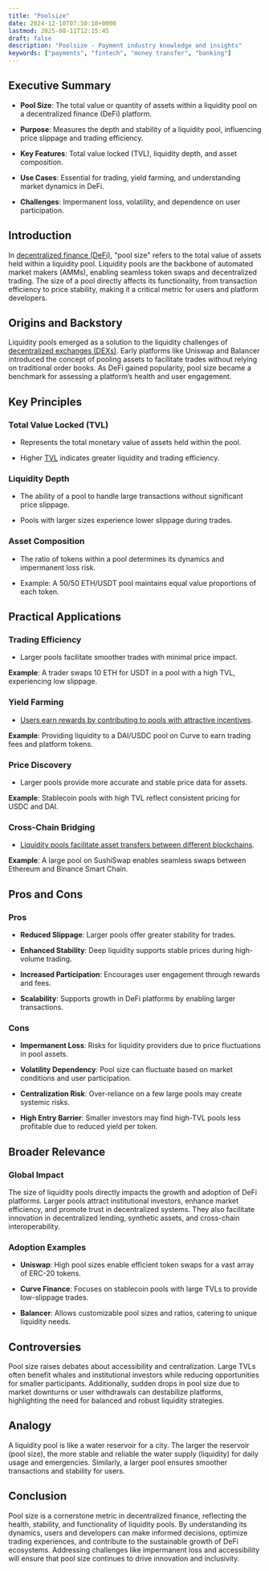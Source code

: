 ```yaml
---
title: "Poolsize"
date: 2024-12-10T07:50:18+0000
lastmod: 2025-08-11T12:15:45
draft: false
description: "Poolsize - Payment industry knowledge and insights"
keywords: ["payments", "fintech", "money transfer", "banking"]
---
```


## Executive Summary

- **Pool Size**: The total value or quantity of assets within a liquidity pool on a decentralized finance (DeFi) platform.

- **Purpose**: Measures the depth and stability of a liquidity pool, influencing price slippage and trading efficiency.

- **Key Features**: Total value locked (TVL), liquidity depth, and asset composition.

- **Use Cases**: Essential for trading, yield farming, and understanding market dynamics in DeFi.

- **Challenges**: Impermanent loss, volatility, and dependence on user participation.

## Introduction

In [decentralized finance (DeFi)](https://faisalkhanllc.xyz/resources/payments-wiki/d/decentralized-finance-defi/), "pool size" refers to the total value of assets held within a liquidity pool. Liquidity pools are the backbone of automated market makers (AMMs), enabling seamless token swaps and decentralized trading. The size of a pool directly affects its functionality, from transaction efficiency to price stability, making it a critical metric for users and platform developers.

## Origins and Backstory

Liquidity pools emerged as a solution to the liquidity challenges of [decentralized exchanges (DEXs)](https://faisalkhanllc.xyz/resources/payments-wiki/d/decentralized-exchange-dex/). Early platforms like Uniswap and Balancer introduced the concept of pooling assets to facilitate trades without relying on traditional order books. As DeFi gained popularity, pool size became a benchmark for assessing a platform’s health and user engagement.

## Key Principles

### Total Value Locked (TVL)

- Represents the total monetary value of assets held within the pool.

- Higher [TVL](https://faisalkhanllc.xyz/resources/payments-wiki/t/total-value-locked-tvl/) indicates greater liquidity and trading efficiency.

### Liquidity Depth

- The ability of a pool to handle large transactions without significant price slippage.

- Pools with larger sizes experience lower slippage during trades.

### Asset Composition

- The ratio of tokens within a pool determines its dynamics and impermanent loss risk.

- Example: A 50/50 ETH/USDT pool maintains equal value proportions of each token.

## Practical Applications

### Trading Efficiency

- Larger pools facilitate smoother trades with minimal price impact.

**Example**: A trader swaps 10 ETH for USDT in a pool with a high TVL, experiencing low slippage.

### Yield Farming

- [Users earn rewards by contributing to pools with attractive incentives](https://faisalkhanllc.xyz/resources/payments-wiki/y/yield-farming/).

**Example**: Providing liquidity to a DAI/USDC pool on Curve to earn trading fees and platform tokens.

### Price Discovery

- Larger pools provide more accurate and stable price data for assets.

**Example**: Stablecoin pools with high TVL reflect consistent pricing for USDC and DAI.

### Cross-Chain Bridging

- [Liquidity pools facilitate asset transfers between different blockchains](https://faisalkhanllc.xyz/resources/payments-wiki/c/cross-chain-protocol/).

**Example**: A large pool on SushiSwap enables seamless swaps between Ethereum and Binance Smart Chain.

## Pros and Cons

### Pros

- **Reduced Slippage**: Larger pools offer greater stability for trades.

- **Enhanced Stability**: Deep liquidity supports stable prices during high-volume trading.

- **Increased Participation**: Encourages user engagement through rewards and fees.

- **Scalability**: Supports growth in DeFi platforms by enabling larger transactions.

### Cons

- **Impermanent Loss**: Risks for liquidity providers due to price fluctuations in pool assets.

- **Volatility Dependency**: Pool size can fluctuate based on market conditions and user participation.

- **Centralization Risk**: Over-reliance on a few large pools may create systemic risks.

- **High Entry Barrier**: Smaller investors may find high-TVL pools less profitable due to reduced yield per token.

## Broader Relevance

### Global Impact

The size of liquidity pools directly impacts the growth and adoption of DeFi platforms. Larger pools attract institutional investors, enhance market efficiency, and promote trust in decentralized systems. They also facilitate innovation in decentralized lending, synthetic assets, and cross-chain interoperability.

### Adoption Examples

- **Uniswap**: High pool sizes enable efficient token swaps for a vast array of ERC-20 tokens.

- **Curve Finance**: Focuses on stablecoin pools with large TVLs to provide low-slippage trades.

- **Balancer**: Allows customizable pool sizes and ratios, catering to unique liquidity needs.

## Controversies

Pool size raises debates about accessibility and centralization. Large TVLs often benefit whales and institutional investors while reducing opportunities for smaller participants. Additionally, sudden drops in pool size due to market downturns or user withdrawals can destabilize platforms, highlighting the need for balanced and robust liquidity strategies.

## Analogy

A liquidity pool is like a water reservoir for a city. The larger the reservoir (pool size), the more stable and reliable the water supply (liquidity) for daily usage and emergencies. Similarly, a larger pool ensures smoother transactions and stability for users.

## Conclusion

Pool size is a cornerstone metric in decentralized finance, reflecting the health, stability, and functionality of liquidity pools. By understanding its dynamics, users and developers can make informed decisions, optimize trading experiences, and contribute to the sustainable growth of DeFi ecosystems. Addressing challenges like impermanent loss and accessibility will ensure that pool size continues to drive innovation and inclusivity.
